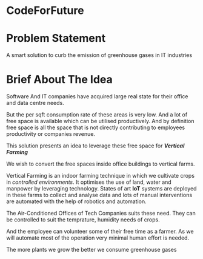 # CodeForFuture

# Problem Statement

A smart solution to curb the emission of greenhouse gases in IT industries

# Brief About The Idea

Software And IT companies have acquired large real state for their office and data centre needs.

But the per sqft consumption rate of these areas is very low. And a lot of free space is available which can be utilised productively. And by definition free space is all the space that is not directly contributing to employees productivity or companies revenue.

This solution presents an idea to leverage these free space for **_Vertical Farming_**

We wish to convert the free spaces inside office buildings to vertical farms.


Vertical Farming is an indoor farming technique in which we cultivate crops in _controlled environments_.
It optimises the use of land, water and manpower by leveraging technology.
States of art **IoT** systems are deployed in these farms to collect and analyse data and lots of 
manual interventions are automated with the help of robotics and automation.


The Air-Conditioned Offices of Tech Companies suits these need.
They can be controlled to suit the temprature, humidity needs of crops.


And the employee can volunteer some of their free time as a farmer.
As we will automate most of the operation very minimal human effort is needed.


The more plants we grow the better we consume greenhouse gases